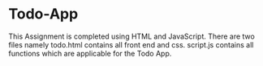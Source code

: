 # Todo-App

This Assignment is completed using HTML and JavaScript.
There are two files namely todo.html contains all front end and css. script.js contains all functions which are applicable for the Todo App.
